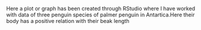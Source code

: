 Here a plot or graph has been created through RStudio where I have worked with data of three penguin species of palmer penguin in Antartica.Here their body has a positive relation with their beak length
